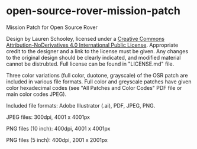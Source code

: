 # open-source-rover-mission-patch
Mission Patch for Open Source Rover

Design by Lauren Schooley, licensed under a [Creative Commons Attribution-NoDerivatives 4.0 International Public License](https://creativecommons.org/licenses/by-nd/4.0/). Appropriate credit to the designer and a link to the license must be given. Any changes to the original design should be clearly indicated, and modified material cannot be distrubted. Full license can be found in "LICENSE.md" file. 

Three color variations (full color, duotone, grayscale) of the OSR patch are included in various file formats. Full color and greyscale patches have given color hexadecimal codes (see "All Patches and Color Codes" PDF file or main color codes JPEG).

Included file formats: Adobe Illustrator (.ai), PDF, JPEG, PNG. 

JPEG files: 300dpi, 4001 x 4001px

PNG files (10 inch): 400dpi, 4001 x 4001px

PNG files (5 inch): 400dpi, 2001 x 2001px
